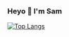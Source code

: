 ### Heyo 👋 I'm Sam


[![Top Langs](https://github-readme-stats.vercel.app/api/top-langs/?username=samalmohanna1&layout=compact)](https://github.com/anuraghazra/github-readme-stats)
<!--
**Samalmohanna1/Samalmohanna1** is a ✨ _special_ ✨ repository because its `README.md` (this file) appears on your GitHub profile.

Here are some ideas to get you started:

- 🔭 I’m currently working on ...
- 🌱 I’m currently learning ...
- 👯 I’m looking to collaborate on ...
- 🤔 I’m looking for help with ...
- 💬 Ask me about ...
- 📫 How to reach me: ...
- 😄 Pronouns: ...
- ⚡ Fun fact: ...
-->
